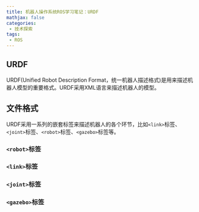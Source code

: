 ```yaml
---
title: 机器人操作系统ROS学习笔记：URDF
mathjax: false
categories:
 - 技术探索
tags:
 - ROS
---
```


## URDF

URDF(Unified Robot Description Format，统一机器人描述格式)是用来描述机器人模型的重要格式。URDF采用XML语言来描述机器人的模型。

## 文件格式

URDF采用一系列的嵌套标签来描述机器人的各个环节，比如`<link>`标签、`<joint>`标签、`<robot>`标签、`<gazebo>`标签等。

### `<robot>`标签

### `<link>`标签

### `<joint>`标签

### `<gazebo>`标签

